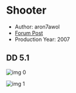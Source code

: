 # Shooter

* Author: aron7awol
* [Forum Post](https://www.avsforum.com/threads/bass-eq-for-filtered-movies.2995212/post-57703162)
* Production Year: 2007

## DD 5.1

![img 0](https://i.imgur.com/qid9u7t.jpg)

![img 1](https://i.imgur.com/MQ0RQw4.png)

